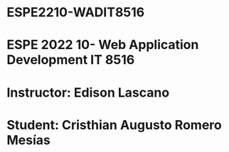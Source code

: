 # ESPE2210-WADIT8516
# ESPE 2022 10- Web Application Development IT 8516
# Instructor: Edison Lascano
# Student: Cristhian Augusto Romero Mesías